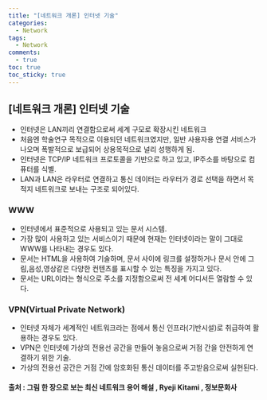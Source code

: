```yaml
---
title: "[네트워크 개론] 인터넷 기술"
categories:
  - Network
tags:
  - Network
comments:
  - true
toc: true
toc_sticky: true
---
```

## [네트워크 개론] 인터넷 기술
* 인터넷은 LAN끼리 연결함으로써 세계 구모로 확장시킨 네트워크
* 처음엔 학술연구 목적으로 이용되던 네트워크였지만, 일반 사용자용 연결 서비스가 나오며 폭발적으로 보급되어 상용목적으로 널리 성행하게 됨.
* 인터넷은 TCP/IP 네트워크 프로토콜을 기반으로 하고 있고, IP주소를 바탕으로 컴퓨터를 식별.
* LAN과 LAN은 라우터로 연결하고 통신 데이터는 라우터가 경로 선택을 하면서 목적지 네트워크로 보내는 구조로 되어있다.

### WWW
* 인터넷에서 표준적으로 사용되고 있는 문서 시스템.
* 가장 많이 사용하고 있는 서비스이기 때문에 현재는 인터넷이라는 말이 그대로 WWW를 나타내는 경우도 있다.
* 문서는 HTML을 사용하여 기술하며, 문서 사이에 링크를 설정하거나 문서 안에 그림,음성,영상같은 다양한 컨텐츠를 표시할 수 있는 특징을 가지고 있다.
* 문서는 URL이라는 형식으로 주소를 지정함으로써 전 세계 어디서든 열람할 수 있다.

### VPN(Virtual Private Network)
* 인터넷 자체가 세계적인 네트워크라는 점에서 통신 인프라(기반시설)로 취급하여 활용하는 경우도 있다.
* VPN은 인터넷에 가상의 전용선 공간을 만들어 놓음으로써 거점 간을 안전하게 연결하기 위한 기술.
* 가상의 전용선 공간은 거점 간에 암호화된 통신 데이터를 주고받음으로써 실현된다.


#### 출처 : 그림 한 장으로 보는 최신 네트워크 용어 해설 , Ryeji Kitami , 정보문화사